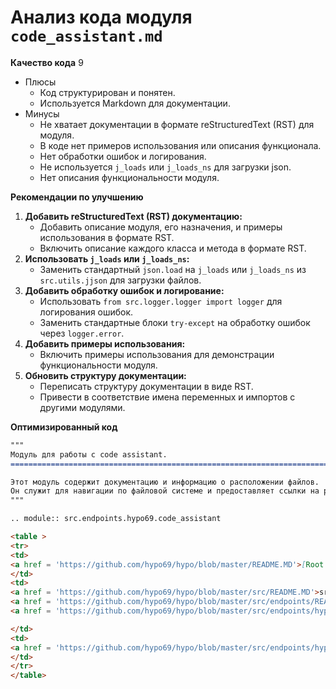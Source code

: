 # Анализ кода модуля `code_assistant.md`

**Качество кода**
9
- Плюсы
    - Код структурирован и понятен.
    - Используется Markdown для документации.
- Минусы
    - Не хватает документации в формате reStructuredText (RST) для модуля.
    - В коде нет примеров использования или описания функционала.
    - Нет обработки ошибок и логирования.
    - Не используется `j_loads` или `j_loads_ns` для загрузки json.
    - Нет описания функциональности модуля.

**Рекомендации по улучшению**

1. **Добавить reStructuredText (RST) документацию:**
   - Добавить описание модуля, его назначения, и примеры использования в формате RST.
   - Включить описание каждого класса и метода в формате RST.
2. **Использовать `j_loads` или `j_loads_ns`:**
   - Заменить стандартный `json.load` на `j_loads` или `j_loads_ns` из `src.utils.jjson` для загрузки файлов.
3. **Добавить обработку ошибок и логирование:**
   - Использовать `from src.logger.logger import logger` для логирования ошибок.
   - Заменить стандартные блоки `try-except` на обработку ошибок через `logger.error`.
4. **Добавить примеры использования:**
   - Включить примеры использования для демонстрации функциональности модуля.
5. **Обновить структуру документации:**
    -  Переписать структуру документации в виде RST.
    -  Привести в соответствие имена переменных и импортов с другими модулями.

**Оптимизированный код**

```markdown
"""
Модуль для работы с code assistant.
=========================================================================================

Этот модуль содержит документацию и информацию о расположении файлов.
Он служит для навигации по файловой системе и предоставляет ссылки на различные ресурсы проекта.
"""

.. module:: src.endpoints.hypo69.code_assistant

<table >
<tr>
<td>
<a href = 'https://github.com/hypo69/hypo/blob/master/README.MD'>[Root ↑]</a>
</td>
<td>
<a href = 'https://github.com/hypo69/hypo/blob/master/src/README.MD'>src</a> \
<a href = 'https://github.com/hypo69/hypo/blob/master/src/endpoints/README.MD'>endpoints</a> \
<a href = 'https://github.com/hypo69/hypo/blob/master/src/endpoints/hypo69/README.MD'>hypo69</a>

</td>
<td>
<a href = 'https://github.com/hypo69/hypo/blob/master/src/endpoints/hypo69/code_assistant/code_assistant.ru.md'>Русский</a>
</td>
</tr>
</table>
```